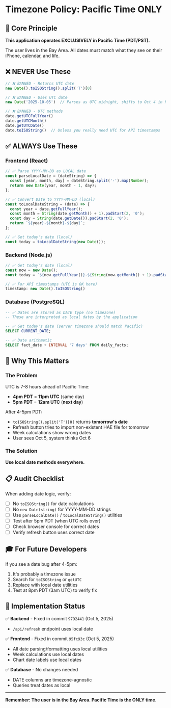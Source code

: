 # Timezone Policy: Pacific Time ONLY

## 🎯 **Core Principle**

**This application operates EXCLUSIVELY in Pacific Time (PDT/PST).**

The user lives in the Bay Area. All dates must match what they see on their iPhone, calendar, and life.

## ❌ **NEVER Use These**

```javascript
// ❌ BANNED - Returns UTC date
new Date().toISOString().split('T')[0]

// ❌ BANNED - Uses UTC date
new Date('2025-10-05')  // Parses as UTC midnight, shifts to Oct 4 in Pacific

// ❌ BANNED - UTC methods
date.getUTCFullYear()
date.getUTCMonth()
date.getUTCDate()
date.toISOString()  // Unless you really need UTC for API timestamps
```

## ✅ **ALWAYS Use These**

### **Frontend (React)**

```javascript
// ✅ Parse YYYY-MM-DD as LOCAL date
const parseLocalDate = (dateString) => {
  const [year, month, day] = dateString.split('-').map(Number);
  return new Date(year, month - 1, day);
};

// ✅ Convert Date to YYYY-MM-DD (local)
const toLocalDateString = (date) => {
  const year = date.getFullYear();
  const month = String(date.getMonth() + 1).padStart(2, '0');
  const day = String(date.getDate()).padStart(2, '0');
  return `${year}-${month}-${day}`;
};

// ✅ Get today's date (local)
const today = toLocalDateString(new Date());
```

### **Backend (Node.js)**

```javascript
// ✅ Get today's date (local)
const now = new Date();
const today = `${now.getFullYear()}-${String(now.getMonth() + 1).padStart(2, '0')}-${String(now.getDate()).padStart(2, '0')}`;

// ✅ For API timestamps (UTC is OK here)
timestamp: new Date().toISOString()
```

### **Database (PostgreSQL)**

```sql
-- ✅ Dates are stored as DATE type (no timezone)
-- These are interpreted as local dates by the application

-- ✅ Get today's date (server timezone should match Pacific)
SELECT CURRENT_DATE;

-- ✅ Date arithmetic
SELECT fact_date + INTERVAL '7 days' FROM daily_facts;
```

## 🐛 **Why This Matters**

### **The Problem**

UTC is 7-8 hours ahead of Pacific Time:
- **4pm PDT** = **11pm UTC** (same day)
- **5pm PDT** = **12am UTC** (**next day**)

After 4-5pm PDT:
- `toISOString().split('T')[0]` returns **tomorrow's date**
- Refresh button tries to import non-existent HAE file for tomorrow
- Week calculations show wrong dates
- User sees Oct 5, system thinks Oct 6

### **The Solution**

**Use local date methods everywhere.**

## 📋 **Audit Checklist**

When adding date logic, verify:

- [ ] No `toISOString()` for date calculations
- [ ] No `new Date(string)` for YYYY-MM-DD strings
- [ ] Use `parseLocalDate()` / `toLocalDateString()` utilities
- [ ] Test after 5pm PDT (when UTC rolls over)
- [ ] Check browser console for correct dates
- [ ] Verify refresh button uses correct date

## 🎓 **For Future Developers**

If you see a date bug after 4-5pm:
1. It's probably a timezone issue
2. Search for `toISOString` or `getUTC`
3. Replace with local date utilities
4. Test at 8pm PDT (3am UTC) to verify fix

## 📝 **Implementation Status**

✅ **Backend** - Fixed in commit `9792441` (Oct 5, 2025)
- `/api/refresh` endpoint uses local date

✅ **Frontend** - Fixed in commit `95fc93c` (Oct 5, 2025)
- All date parsing/formatting uses local utilities
- Week calculations use local dates
- Chart date labels use local dates

✅ **Database** - No changes needed
- DATE columns are timezone-agnostic
- Queries treat dates as local

---

**Remember: The user is in the Bay Area. Pacific Time is the ONLY time.**

